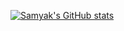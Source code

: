 [![Samyak's GitHub stats](https://github-readme-stats.vercel.app/api?username=samyakOO7&show_icons=true&theme=dracula&title_color=#FFFFFF&text_color=#FFFFFF)](https://github.com/samyakOO7/github-readme-stats)
